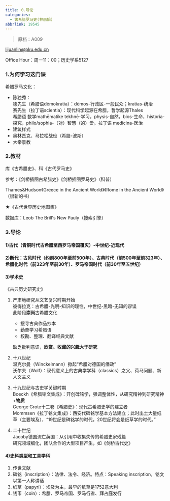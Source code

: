 ```yaml
---
title: 0.导论
categories:
  - 古希腊罗马史(林丽娟)
abbrlink: 19545
---
```

> 原档：A009

lijuanlin@pku.edu.cn

Office Hour：周一11：00；历史学系5127

### 1.为何学习这门课

希腊罗马文化：

- 陈独秀：<br>德先生（希腊语dēmokratia）：dēmos-行政区-一般民众；kratias-统治<br>赛先生（拉丁语scientia）：现代科学起源在希腊，哲学起源Thales<br>希腊语 数学mathēmatike tekhnē-学习，physis-自然，bios-生命，historia-探究，philo/sophia-（对）智慧（的）爱。拉丁语 medicina-医治
- 建筑样式
- 奥林匹克、马拉松战役（希腊-波斯）
- 大秦景教

### 2.教材

库《古希腊史》、科《古代罗马史》

参考：《剑桥插图古希腊史》《剑桥插图罗马史》（科普）

Thames&Hudson《Greece in the Ancient World》《Rome in the Ancient World》（很新的书）

★《古代世界历史地图集》

数据库：Leob The Brill's New Pauly（搜索引擎）

### 3.导论

#### 1)古代（青铜时代古希腊至西罗马帝国覆灭）-中世纪-近现代

#### 2)断代：古风时代（约前800年至前500年）、古典时代（前500年至前323年）、希腊化时代（前323年至前30年）、罗马帝国时代（前30年至五世纪）

#### 3)学术史

《古典历史研究史》

1. 严肃地研究从文艺复兴时期开始<br>彼得拉克：古希腊-光明-知识的理性，中世纪-黑暗-无知的谬误<br>此阶段**崇尚**古希腊文化

   - 搜寻古典作品抄本
   - 勤奋学习希腊语
   - 校勘、整理、翻译经典文献

   缺乏批判意识，**欣赏、收藏的兴趣大于研究**

2. 十八世纪<br>温克尔曼（Winckelmann）掀起“希腊对德国的僭政”<br>沃尔夫（Wolf）：现代意义上的古典学学科（classics）之父、荷马问题、新人文主义

3. 十九世纪与古史学关键时期<br>Boeckh《希腊铭文集成》：开创碑铭学，强调整体性，从研究精神到研究精神+**物质**<br>George Grote十二卷《希腊史》：现代古希腊史学的建立者<br>Mommsen《拉丁铭文集成》：西安代碑铭学基本方法建立；此时出土大量纸草（主要埃及），“19世纪是碑铭学的时代，20世纪将会是纸草学的时代。”

4. 二十世纪<br>Jacoby德国流亡英国：从引用中收集失传的希腊史家残篇<br>研究领域细化，团队合作的大型项目产生，如《剑桥古代史》

#### 4)史料类型和工具学科

1. 传世文献
2. 碑铭（inscription）：法律、法令、经济。特点：Speaking inscription，铭文以第一人称讲话
3. 纸草（papyri）：埃及为主，最早的纸草是1752意大利
4. 钱币（coin）：希腊、罗马帝国、罗马行省、拜占庭发行



